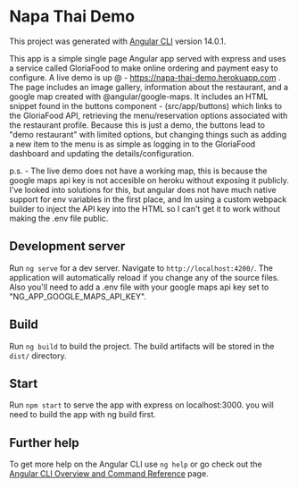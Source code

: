 # Napa Thai Demo

This project was generated with [Angular CLI](https://github.com/angular/angular-cli) version 14.0.1.

This app is a simple single page Angular app served with express and uses a service called GloriaFood to make online ordering and payment easy to configure. A live demo is up @ - https://napa-thai-demo.herokuapp.com . The page includes an image gallery, information about the restaurant, and a google map created with @angular/google-maps. It includes an HTML snippet found in the buttons component - (src/app/buttons) which links to the GloriaFood API, retrieving the menu/reservation options associated with the restaurant profile. Because this is just a demo, the buttons lead to "demo restaurant" with limited options, but changing things such as adding a new item to the menu is as simple as logging in to the GloriaFood dashboard and updating the details/configuration.

p.s. - 
The live demo does not have a working map, this is because the google maps api key is not accesible on heroku without exposing it publicly. I've looked into solutions for this, but angular does not have much native support for env variables in the first place, and Im using a custom webpack builder to inject the API key into the HTML so I can't get it to work without making the .env file public.


## Development server

Run `ng serve` for a dev server. Navigate to `http://localhost:4200/`. The application will automatically reload if you change any of the source files. Also you'll need to add a .env file with your google maps api key set to "NG_APP_GOOGLE_MAPS_API_KEY".
## Build

Run `ng build` to build the project. The build artifacts will be stored in the `dist/` directory.

## Start

Run `npm start` to serve the app with express on localhost:3000. you will need to build the app with ng build first. 

## Further help

To get more help on the Angular CLI use `ng help` or go check out the [Angular CLI Overview and Command Reference](https://angular.io/cli) page.
